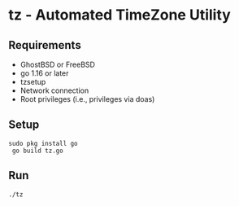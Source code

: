 # tz - Automated TimeZone Utility

## Requirements 
* GhostBSD or FreeBSD
* go 1.16 or later
* tzsetup
* Network connection
* Root privileges (i.e., privileges via doas)

## Setup
``` 
sudo pkg install go
 go build tz.go
```
## Run
```
./tz
```
